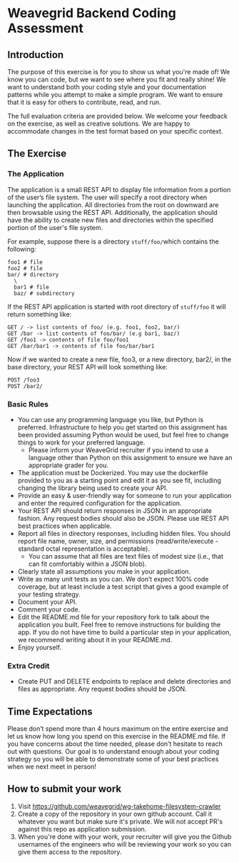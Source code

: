 # Weavegrid Backend Coding Assessment

## Introduction

The purpose of this exercise is for you to show us what you're made of! We know you can code, 
but we want to see where you fit and really shine! 
We want to understand both your coding style and your documentation patterns
while you attempt to make a simple program. We want to ensure that it is easy for others to contribute, read, and run.

The full evaluation criteria are provided below. We welcome your feedback on the exercise, as well as creative solutions.
We are happy to accommodate changes in the test format based on your specific context.

## The Exercise

### The Application
The application is a small REST API to display file information from a portion of the user’s file system. 
The user will specify a root directory when launching the application. All directories from the 
root on downward are then browsable using the REST API. Additionally, the application should have the 
ability to create new files and directories within the specified portion of the user's file system.
						
For example, suppose there is a directory ​`stuff/foo/`​ which contains the following:

```
foo1 # file
foo2 # file
bar/ # directory
  \  
  bar1 # file
  baz/ # subdirectory
```

If the REST API application is started with root directory of  `stuff/foo`​ it will return something like:
						
    GET / -> list contents of ​foo/​ (e.g. foo1, foo2, bar/) 
    GET /bar -> list contents of ​foo/bar/​ (e.g bar1, baz/) 
    GET /foo1 -> contents of file ​foo/foo1
    GET /bar/bar1 -> contents of file ​foo/bar/bar1

Now if we wanted to create a new file, foo3, or a new directory, bar2/, in the base directory, your
REST API will look something like: 
  
    POST /foo3 
    POST /bar2/

### Basic Rules
- You can use any programming language you like, but Python is preferred.  Infrastructure to help you 
get started on this assignment has been provided assuming Python would be used, but feel free to change things to work for your preferred language.  
  - Please inform your WeaveGrid recruiter if you intend to 
  use a language other than Python on this assignment to ensure we have an appropriate grader for you. 
- The application must be Dockerized.  You may use the dockerfile provided to you as a starting point and edit 
it as you see fit, including changing the library being used to create your API.  
- Provide an easy & user-friendly way for someone to run your application and enter the required configuration for the application.
- Your REST API should return responses in JSON in an appropriate fashion.  Any request bodies should also be JSON.
Please use REST API best practices when applicable. 
- Report all files in directory responses, including hidden files.  You should report file name, owner, size, 
and permissions (read/write/execute - standard octal representation is acceptable).
  - You can assume that all files are text files of modest size (i.e., that can fit comfortably within a JSON blob).
- Clearly state all assumptions you make in your application. 
- Write as many unit tests as you can. We don’t expect 100% code coverage, but at least include a test script 
that gives a good example of your testing strategy.	
- Document your API. 
- Comment your code.
- Edit the README.md file for your repository fork to talk about the application you built. Feel free to remove instructions for building the app. 
If you do not have time to build a particular step in your application, we recommend writing about it in your README.md. 
- Enjoy yourself.
	
### Extra Credit
- Create PUT and DELETE endpoints to replace and delete directories and files as appropriate. Any request bodies should be JSON.

## Time Expectations
Please don’t spend more than 4 hours maximum on the entire exercise and let us know how long you spend on this exercise in the README.md file. If you have concerns about the time needed, please don’t hesitate to reach out with questions. Our goal is to understand enough about your coding strategy so you will be able to demonstrate some of your best practices when we next meet in person!

## How to submit your work

1. Visit https://github.com/weavegrid/wg-takehome-filesystem-crawler 
2. Create a copy of the repository in your own github account. Call it whatever you want but make sure it's private. We will not accept PR's against this repo as application submission.
3. When you're done with your work, your recruiter will give you the Github usernames of the engineers who will be reviewing your work so you can give them access to the repository.
 							
